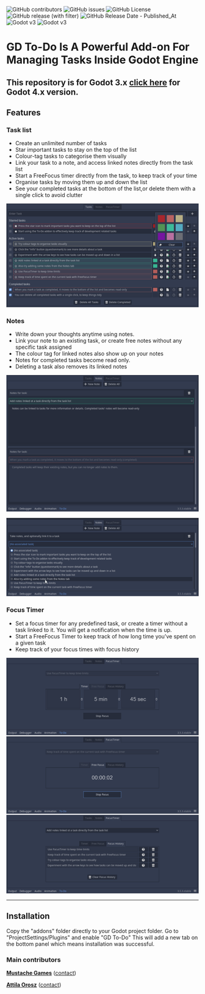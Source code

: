 ![GitHub contributors](https://img.shields.io/github/contributors/attilaoroszdev/GD_To-Do_3x)
![GitHub issues](https://img.shields.io/github/issues/attilaoroszdev/GD_To-Do_3x)
![GitHub License](https://img.shields.io/github/license/attilaoroszdev/GD_To-Do_3x)
![GitHub release (with filter)](https://img.shields.io/github/v/release/attilaoroszdev/GD_To-Do_3x)
![GitHub Release Date - Published_At](https://img.shields.io/github/release-date/attilaoroszdev/GD_To-Do_3x)
![Godot v3](https://img.shields.io/badge/Godot-v3-%23478cbf?logo=godot-engine&logoColor=white)
![Godot v3](https://img.shields.io/badge/Godot-v4-%23478cbf?logo=godot-engine&logoColor=white)

# GD To-Do Is A Powerful Add-on For Managing Tasks Inside Godot Engine

This repository is for Godot 3.x [click here](https://github.com/attilaoroszdev/GD_To-Do_4x) for Godot 4.x version.
---

## Features

### Task list

- Create an unlimited number of tasks
- Star important tasks to stay on the top of the list
- Colour-tag tasks to categorise them visually
- Link your task to a note, and access linked notes directly from the task list
- Start a FreeFocus timer directly from the task, to keep track of your time
- Organise tasks by moving them up and down the list
- See your completed tasks at the bottom of the list,or delete them with a single click to avoid clutter

![Task list](https://github.com/attilaoroszdev/GD_To-Do_3x/blob/main/Screenshots/tasks.png)

### Notes

- Write down your thoughts anytime using notes.
- Link your note to an existing task, or create free notes without any specific task assigned
- The colour tag for linked notes also show up on your notes
- Notes for completed tasks become read only.
- Deleting a task also removes its linked notes

![Notes](https://github.com/attilaoroszdev/GD_To-Do_3x/blob/main/Screenshots/notes.png)

![Add new note](https://github.com/attilaoroszdev/GD_To-Do_3x/blob/main/Screenshots/new_note.png)

### Focus Timer

- Set a focus timer for any predefined task, or create a timer without a task linked to it. You will get a notification when the time is up.
- Start a FreeFocus Timer to keep track of how long time you’ve spent on a given task
- Keep track of your focus times with focus history

![Focus timer](https://github.com/attilaoroszdev/GD_To-Do_3x/blob/main/Screenshots/focus_timer.png)
![Free focus](https://github.com/attilaoroszdev/GD_To-Do_3x/blob/main/Screenshots/free_focus.png)
![Focus history](https://github.com/attilaoroszdev/GD_To-Do_3x/blob/main/Screenshots/focus_history.png)

---

## Installation

Copy the "addons" folder directly to your Godot project folder.
Go to "ProjectSettings/Plugins" and enable "GD To-Do"
This will add a new tab on the bottom panel which means installation was successful.

<!-- MARKDOWN LINKS & IMAGES -->

<!-- https://www.markdownguide.org/basic-syntax/#reference-style-links -->

### Main contributors

[**Mustache Games**](https://github.com/Mustache-Games) ([contact](mailto:))


[**Attila Orosz**](https://github.com/attilaoroszdev) ([contact](mailto:attila.orosz.dev@gmail.com.com))